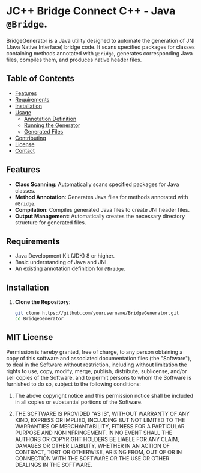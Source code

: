 # JC++ Bridge Connect C++ - Java `@Bridge`.

BridgeGenerator is a Java utility designed to automate the generation of JNI (Java Native Interface) bridge code. It scans specified packages for classes containing methods annotated with `@Bridge`, generates corresponding Java files, compiles them, and produces native header files.

## Table of Contents

- [Features](#features)
- [Requirements](#requirements)
- [Installation](#installation)
- [Usage](#usage)
  - [Annotation Definition](#annotation-definition)
  - [Running the Generator](#running-the-generator)
  - [Generated Files](#generated-files)
- [Contributing](#contributing)
- [License](#license)
- [Contact](#contact)

## Features

- **Class Scanning**: Automatically scans specified packages for Java classes.
- **Method Annotation**: Generates Java files for methods annotated with `@Bridge`.
- **Compilation**: Compiles generated Java files to create JNI header files.
- **Output Management**: Automatically creates the necessary directory structure for generated files.

## Requirements

- Java Development Kit (JDK) 8 or higher.
- Basic understanding of Java and JNI.
- An existing annotation definition for `@Bridge`.

## Installation

1. **Clone the Repository**:

   ```bash
   git clone https://github.com/yourusername/BridgeGenerator.git
   cd BridgeGenerator


## MIT License

Permission is hereby granted, free of charge, to any person obtaining a copy
of this software and associated documentation files (the "Software"), to deal
in the Software without restriction, including without limitation the rights
to use, copy, modify, merge, publish, distribute, sublicense, and/or sell
copies of the Software, and to permit persons to whom the Software is
furnished to do so, subject to the following conditions:

1. The above copyright notice and this permission notice shall be included in all
   copies or substantial portions of the Software.

2. THE SOFTWARE IS PROVIDED "AS IS", WITHOUT WARRANTY OF ANY KIND, EXPRESS OR
   IMPLIED, INCLUDING BUT NOT LIMITED TO THE WARRANTIES OF MERCHANTABILITY,
   FITNESS FOR A PARTICULAR PURPOSE AND NONINFRINGEMENT. IN NO EVENT SHALL THE
   AUTHORS OR COPYRIGHT HOLDERS BE LIABLE FOR ANY CLAIM, DAMAGES OR OTHER
   LIABILITY, WHETHER IN AN ACTION OF CONTRACT, TORT OR OTHERWISE, ARISING FROM,
   OUT OF OR IN CONNECTION WITH THE SOFTWARE OR THE USE OR OTHER DEALINGS IN THE
   SOFTWARE.
